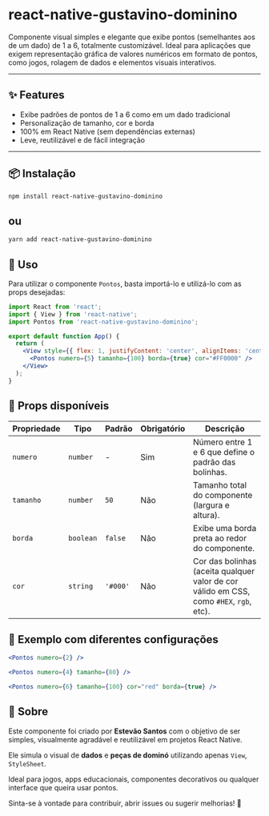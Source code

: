 # react-native-gustavino-dominino

Componente visual simples e elegante que exibe pontos (semelhantes aos de um dado) de 1 a 6, totalmente customizável. Ideal para aplicações que exigem representação gráfica de valores numéricos em formato de pontos, como jogos, rolagem de dados e elementos visuais interativos.

---

## ✨ Features

- Exibe padrões de pontos de 1 a 6 como em um dado tradicional
- Personalização de tamanho, cor e borda
- 100% em React Native (sem dependências externas)
- Leve, reutilizável e de fácil integração

---

## 📦 Instalação

```bash
npm install react-native-gustavino-dominino
```
## ou
```bash
yarn add react-native-gustavino-dominino
```

## 🚀 Uso

Para utilizar o componente `Pontos`, basta importá-lo e utilizá-lo com as props desejadas:

```jsx
import React from 'react';
import { View } from 'react-native';
import Pontos from 'react-native-gustavino-dominino';

export default function App() {
  return (
    <View style={{ flex: 1, justifyContent: 'center', alignItems: 'center' }}>
      <Pontos numero={5} tamanho={100} borda={true} cor="#FF0000" />
    </View>
  );
}
```

## 🔧 Props disponíveis

| Propriedade | Tipo     | Padrão   | Obrigatório | Descrição                                                                 |
|-------------|----------|----------|-------------|---------------------------------------------------------------------------|
| `numero`    | `number` | -        | Sim         | Número entre 1 e 6 que define o padrão das bolinhas.                      |
| `tamanho`   | `number` | `50`     | Não         | Tamanho total do componente (largura e altura).                           |
| `borda`     | `boolean`| `false`  | Não         | Exibe uma borda preta ao redor do componente.                             |
| `cor`       | `string` | `'#000'` | Não         | Cor das bolinhas (aceita qualquer valor de cor válido em CSS, como `#HEX`, `rgb`, etc). |

## 🎯 Exemplo com diferentes configurações

```jsx
<Pontos numero={2} />
```
```jsx
<Pontos numero={4} tamanho={80} />
```
```jsx
<Pontos numero={6} tamanho={100} cor="red" borda={true} />
```

## 🧠 Sobre

Este componente foi criado por **Estevão Santos** com o objetivo de ser simples, visualmente agradável e reutilizável em projetos React Native.

Ele simula o visual de **dados** e **peças de dominó** utilizando apenas `View`, `StyleSheet`.

Ideal para jogos, apps educacionais, componentes decorativos ou qualquer interface que queira usar pontos.

Sinta-se à vontade para contribuir, abrir issues ou sugerir melhorias! 🚀
